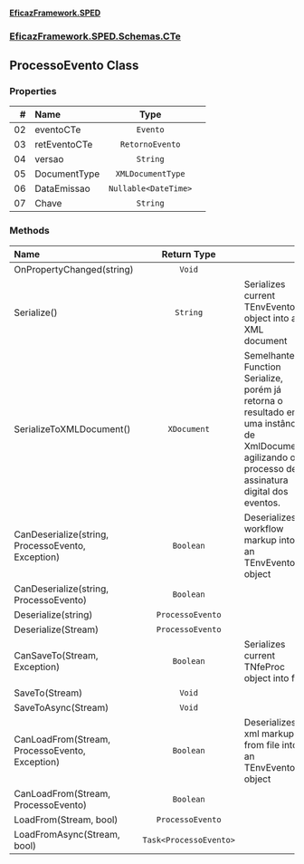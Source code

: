 #### [EficazFramework.SPED](EficazFrameworkSPED.md 'EficazFramework SPED')
### [EficazFramework.SPED.Schemas.CTe](EficazFramework.SPED.Schemas.CTe.md 'EficazFramework.SPED.Schemas.CTe')

## ProcessoEvento Class
### Properties

| # | Name | Type | |
| ---: | :--- | :---: | :--- |
| 02 | eventoCTe | `Evento` |  |
| 03 | retEventoCTe | `RetornoEvento` |  |
| 04 | versao | `String` |  |
| 05 | DocumentType | `XMLDocumentType` |  |
| 06 | DataEmissao | `Nullable<DateTime>` |  |
| 07 | Chave | `String` |  |
### Methods

| Name | Return Type | |
| :--- | :---: | :--- |
| OnPropertyChanged(string) | `Void` |  |
| Serialize() | `String` | Serializes current TEnvEvento object into an XML document |
| SerializeToXMLDocument() | `XDocument` | Semelhante À Function Serialize, porém já retorna o resultado            em uma instância de XmlDocument, agilizando o processo de assinatura            digital dos eventos. |
| CanDeserialize(string, ProcessoEvento, Exception) | `Boolean` | Deserializes workflow markup into an TEnvEvento object |
| CanDeserialize(string, ProcessoEvento) | `Boolean` |  |
| Deserialize(string) | `ProcessoEvento` |  |
| Deserialize(Stream) | `ProcessoEvento` |  |
| CanSaveTo(Stream, Exception) | `Boolean` | Serializes current TNfeProc object into file |
| SaveTo(Stream) | `Void` |  |
| SaveToAsync(Stream) | `Void` |  |
| CanLoadFrom(Stream, ProcessoEvento, Exception) | `Boolean` | Deserializes xml markup from file into an TEnvEvento object |
| CanLoadFrom(Stream, ProcessoEvento) | `Boolean` |  |
| LoadFrom(Stream, bool) | `ProcessoEvento` |  |
| LoadFromAsync(Stream, bool) | `Task<ProcessoEvento>` |  |
